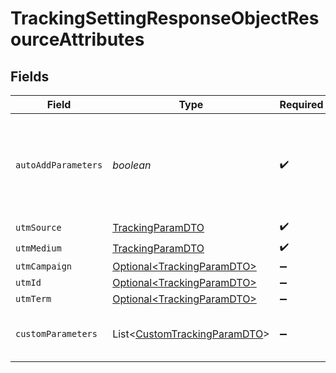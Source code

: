 # TrackingSettingResponseObjectResourceAttributes


## Fields

| Field                                                                              | Type                                                                               | Required                                                                           | Description                                                                        |
| ---------------------------------------------------------------------------------- | ---------------------------------------------------------------------------------- | ---------------------------------------------------------------------------------- | ---------------------------------------------------------------------------------- |
| `autoAddParameters`                                                                | *boolean*                                                                          | :heavy_check_mark:                                                                 | Whether tracking parameters are automatically added to campaigns and flows.        |
| `utmSource`                                                                        | [TrackingParamDTO](../../models/components/TrackingParamDTO.md)                    | :heavy_check_mark:                                                                 | N/A                                                                                |
| `utmMedium`                                                                        | [TrackingParamDTO](../../models/components/TrackingParamDTO.md)                    | :heavy_check_mark:                                                                 | N/A                                                                                |
| `utmCampaign`                                                                      | [Optional\<TrackingParamDTO>](../../models/components/TrackingParamDTO.md)         | :heavy_minus_sign:                                                                 | N/A                                                                                |
| `utmId`                                                                            | [Optional\<TrackingParamDTO>](../../models/components/TrackingParamDTO.md)         | :heavy_minus_sign:                                                                 | N/A                                                                                |
| `utmTerm`                                                                          | [Optional\<TrackingParamDTO>](../../models/components/TrackingParamDTO.md)         | :heavy_minus_sign:                                                                 | N/A                                                                                |
| `customParameters`                                                                 | List\<[CustomTrackingParamDTO](../../models/components/CustomTrackingParamDTO.md)> | :heavy_minus_sign:                                                                 | Additional custom tracking parameters.                                             |